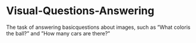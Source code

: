 # Visual-Questions-Answering
The task  of  answering  basicquestions about images, such as ”What coloris the ball?” and ”How many cars are there?”
